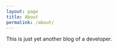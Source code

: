 ```yaml
---
layout: page
title: About
permalink: /about/
---
```


<article>
    <p>This is just yet another blog of a developer.</p>
</article>
